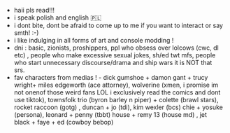 - haii pls read!!!
- i speak polish and english 🇵🇱
- i dont bite, dont be afraid to come up to me if you want to interact or say smth! :-) 
- i like indulging in all forms of art and console modding !
- dni : basic, zionists, proshippers, ppl who obsess over lolcows (cwc, dl etc) , people who make excessive sexual jokes, sh/ed twt mfs, people who start unnecessary discourse/drama and ship wars it is NOT that srs.
- fav characters from medias ! - dick gumshoe + damon gant + trucy wright+ miles edgeworth (ace attorney), wolverine (xmen, i promise im not onenof those weird fans LOL i exclusively read the comics and dont use tiktok), townsfolk trio (byron barley n piper) + colette (brawl stars), rocket raccoon (gotg) , duncan + jo (tdi), kim wexler (bcs) chie + yosuke (persona), leonard + penny (tbbt) house + remy 13 (house md) , jet black + faye + ed (cowboy bebop)
  
